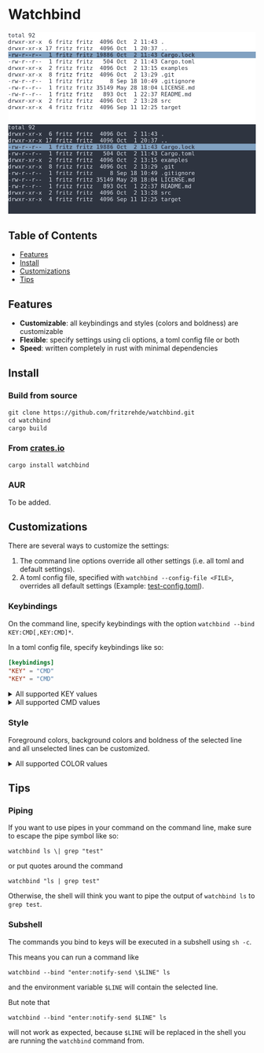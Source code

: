 # Watchbind

![screenshot](https://raw.githubusercontent.com/fritzrehde/i/master/watchbind/screenshot-light.png#gh-light-mode-only)
![screenshot](https://raw.githubusercontent.com/fritzrehde/i/master/watchbind/screenshot-dark.png#gh-dark-mode-only)

## Table of Contents

- [Features](#features)
- [Install](#install)
- [Customizations](#customizations)
- [Tips](#tips)

## Features

- **Customizable**: all keybindings and styles (colors and boldness) are customizable
- **Flexible**: specify settings using cli options, a toml config file or both
- **Speed**: written completely in rust with minimal dependencies

## Install

### Build from source

```shell
git clone https://github.com/fritzrehde/watchbind.git
cd watchbind
cargo build
```

### From [crates.io](https://crates.io/crates/watchbind)

```shell
cargo install watchbind
```

### AUR

To be added.

## Customizations

There are several ways to customize the settings:
1. The command line options override all other settings (i.e. all toml and default settings).
2. A toml config file, specified with `watchbind --config-file <FILE>`, overrides all default settings (Example: [test-config.toml](examples/test-config.toml)).

### Keybindings

On the command line, specify keybindings with the option `watchbind --bind KEY:CMD[,KEY:CMD]*`.

In a toml config file, specify keybindings like so:
```toml
[keybindings]
"KEY" = "CMD"
"KEY" = "CMD"
```
<details>
	<summary>All supported KEY values</summary>

	- "esc"
	- "enter"
	- "left"
	- "right"
	- "up"
	- "down"
	- "home"
	- "end"
	- "pageup"
	- "pagedown"
	- "backtab"
	- "backspace"
	- "del"
	- "delete"
	- "insert"
	- "ins"
	- "f1"
	- "f2"
	- "f3"
	- "f4"
	- "f5"
	- "f6"
	- "f7"
	- "f8"
	- "f9"
	- "f10"
	- "f11"
	- "f12"
	- "space"
	- "tab"
	- any single character
</details>

<details>
	<summary>All supported CMD values</summary>

	- "exit"
	- "reload"
	- "unselect"
	- "next"
	- "previous"
	- "first"
	- "last"
	- "COMMAND" (blocks watchbind until finished executing)
	- "COMMAND &" (executed as background process)

	COMMAND will be executed in a subshell that has the environment variable `LINE` set to the currently selected line.
</details>

### Style

Foreground colors, background colors and boldness of the selected line and all unselected lines can be customized.

<details>
	<summary>All supported COLOR values</summary>

	- "white"
	- "black"
	- "red"
	- "green"
	- "yellow"
	- "blue"
	- "magenta"
	- "cyan"
	- "gray"
	- "dark_gray"
	- "light_red"
	- "light_green"
	- "light_yellow"
	- "light_blue"
	- "light_magenta"
	- "light_cyan"
</details>

## Tips

### Piping

If you want to use pipes in your command on the command line, make sure to escape the pipe symbol like so:
```
watchbind ls \| grep "test"
```
or put quotes around the command
```
watchbind "ls | grep test"
```
Otherwise, the shell will think you want to pipe the output of `watchbind ls` to `grep test`.

### Subshell

The commands you bind to keys will be executed in a subshell using `sh -c`.

This means you can run a command like 
```
watchbind --bind "enter:notify-send \$LINE" ls
```
and the environment variable `$LINE` will contain the selected line.

But note that 
```
watchbind --bind "enter:notify-send $LINE" ls
```
will not work as expected, because `$LINE` will be replaced in the shell you are running the `watchbind` command from.

